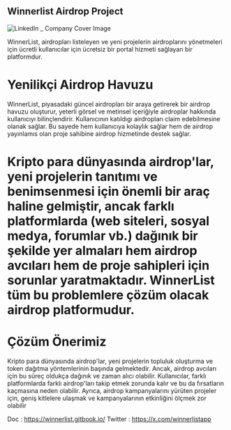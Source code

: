 ## Winnerlist Airdrop Project

![LinkedIn _ Company Cover Image](https://github.com/user-attachments/assets/acd9d3d8-b3f8-4200-a62e-b46dbe17a02a)

WinnerList, airdropları listeleyen ve yeni projelerin airdroplarını yönetmeleri için ücretli kullanıcılar için ücretsiz bir portal hizmeti sağlayan bir platformdur.

# Yenilikçi Airdrop Havuzu
WinnerList, piyasadaki güncel airdropları bir araya getirerek bir airdrop havuzu oluşturur, yeterli görsel ve metinsel içeriğiyle airdroplar hakkında kullanıcıyı bilinçlendirir. Kullanıcının katıldıgı airdropları claim edebilmesine olanak sağlar. Bu sayede hem kullanıcıya kolaylık sağlar hem de airdrop yayınlamıs olan proje sahibine airdrop hizmetinde destek sağlar.

# Kripto para dünyasında airdrop'lar, yeni projelerin tanıtımı ve benimsenmesi için önemli bir araç haline gelmiştir, ancak farklı platformlarda (web siteleri, sosyal medya, forumlar vb.) dağınık bir şekilde yer almaları hem airdrop avcıları hem de proje sahipleri için sorunlar yaratmaktadır. WinnerList tüm bu problemlere çözüm olacak airdrop platformudur.

# Çözüm Önerimiz
Kripto para dünyasında airdrop'lar, yeni projelerin topluluk oluşturma ve token dağıtma yöntemlerinin başında gelmektedir. Ancak, airdrop avcıları için bu süreç oldukça dağınık ve zaman alıcı olabilir. Kullanıcılar, farklı platformlarda farklı airdrop'ları takip etmek zorunda kalır ve bu da fırsatların kaçmasına neden olabilir. Ayrıca, airdrop kampanyalarını yürüten projeler için, geniş kitlelere ulaşmak ve kampanyalarının etkinliğini ölçmek zor olabilir

Doc : https://winnerlist.gitbook.io/
Twitter : https://x.com/winnerlistapp
